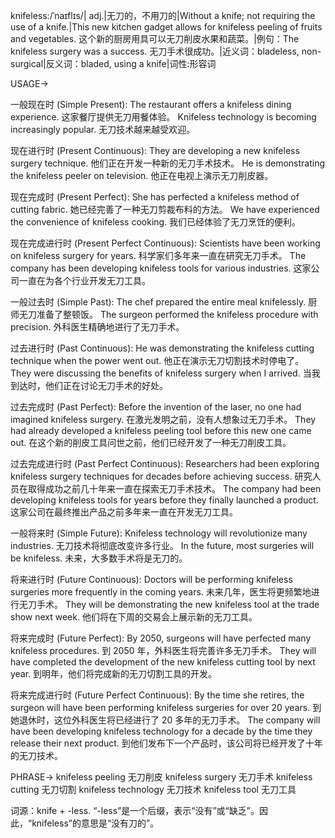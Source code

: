knifeless:/ˈnaɪflɪs/| adj.|无刀的，不用刀的|Without a knife; not requiring the use of a knife.|This new kitchen gadget allows for knifeless peeling of fruits and vegetables.  这个新的厨房用具可以无刀削皮水果和蔬菜。|例句：The knifeless surgery was a success.  无刀手术很成功。|近义词：bladeless, non-surgical|反义词：bladed, using a knife|词性:形容词

USAGE->

一般现在时 (Simple Present):
The restaurant offers a knifeless dining experience. 这家餐厅提供无刀用餐体验。
Knifeless technology is becoming increasingly popular. 无刀技术越来越受欢迎。

现在进行时 (Present Continuous):
They are developing a new knifeless surgery technique. 他们正在开发一种新的无刀手术技术。
He is demonstrating the knifeless peeler on television. 他正在电视上演示无刀削皮器。

现在完成时 (Present Perfect):
She has perfected a knifeless method of cutting fabric. 她已经完善了一种无刀剪裁布料的方法。
We have experienced the convenience of knifeless cooking. 我们已经体验了无刀烹饪的便利。

现在完成进行时 (Present Perfect Continuous):
Scientists have been working on knifeless surgery for years. 科学家们多年来一直在研究无刀手术。
The company has been developing knifeless tools for various industries.  这家公司一直在为各个行业开发无刀工具。

一般过去时 (Simple Past):
The chef prepared the entire meal knifelessly.  厨师无刀准备了整顿饭。
The surgeon performed the knifeless procedure with precision.  外科医生精确地进行了无刀手术。


过去进行时 (Past Continuous):
He was demonstrating the knifeless cutting technique when the power went out.  他正在演示无刀切割技术时停电了。
They were discussing the benefits of knifeless surgery when I arrived. 当我到达时，他们正在讨论无刀手术的好处。

过去完成时 (Past Perfect):
Before the invention of the laser, no one had imagined knifeless surgery. 在激光发明之前，没有人想象过无刀手术。
They had already developed a knifeless peeling tool before this new one came out. 在这个新的削皮工具问世之前，他们已经开发了一种无刀削皮工具。

过去完成进行时 (Past Perfect Continuous):
Researchers had been exploring knifeless surgery techniques for decades before achieving success.  研究人员在取得成功之前几十年来一直在探索无刀手术技术。
The company had been developing knifeless tools for years before they finally launched a product. 这家公司在最终推出产品之前多年来一直在开发无刀工具。

一般将来时 (Simple Future):
Knifeless technology will revolutionize many industries. 无刀技术将彻底改变许多行业。
In the future, most surgeries will be knifeless.  未来，大多数手术将是无刀的。

将来进行时 (Future Continuous):
Doctors will be performing knifeless surgeries more frequently in the coming years. 未来几年，医生将更频繁地进行无刀手术。
They will be demonstrating the new knifeless tool at the trade show next week.  他们将在下周的交易会上展示新的无刀工具。

将来完成时 (Future Perfect):
By 2050, surgeons will have perfected many knifeless procedures. 到 2050 年，外科医生将完善许多无刀手术。
They will have completed the development of the new knifeless cutting tool by next year.  到明年，他们将完成新的无刀切割工具的开发。

将来完成进行时 (Future Perfect Continuous):
By the time she retires, the surgeon will have been performing knifeless surgeries for over 20 years. 到她退休时，这位外科医生将已经进行了 20 多年的无刀手术。
The company will have been developing knifeless technology for a decade by the time they release their next product. 到他们发布下一个产品时，该公司将已经开发了十年的无刀技术。



PHRASE->
knifeless peeling 无刀削皮
knifeless surgery 无刀手术
knifeless cutting 无刀切割
knifeless technology 无刀技术
knifeless tool 无刀工具


词源：knife + -less.  “-less”是一个后缀，表示“没有”或“缺乏”。因此，“knifeless”的意思是“没有刀的”。
